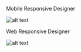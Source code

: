 Mobile Responsive Designer

![alt text](https://github.com/aozkan9/Responsive_Landing_Page_Designer/blob/master/images/mobile.png)

Web Responsive Designer

![alt text](https://github.com/aozkan9/Responsive_Landing_Page_Designer/blob/master/images/web.png)
